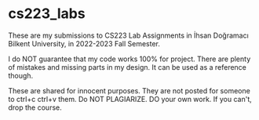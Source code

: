 # cs223_labs

These are my submissions to CS223 Lab Assignments in İhsan Doğramacı Bilkent University, in 2022-2023 Fall Semester.

I do NOT guarantee that my code works 100% for project. There are plenty of mistakes and missing parts in my design. It can be used as a reference though.

These are shared for innocent purposes. They are not posted for someone to ctrl+c ctrl+v them. Do NOT PLAGIARIZE. DO your own work. If you can't, drop the course.
